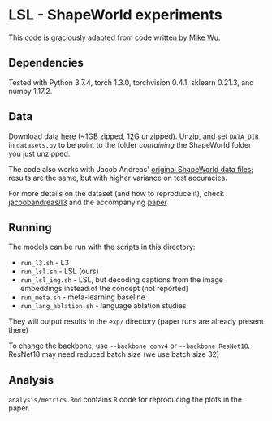 # LSL - ShapeWorld experiments

This code is graciously adapted from code written by [Mike Wu](https://www.mikehwu.com/).

## Dependencies

Tested with Python 3.7.4, torch 1.3.0, torchvision 0.4.1, sklearn 0.21.3, and numpy 1.17.2.

## Data

Download data [here](http://nlp.stanford.edu/data/muj/shapeworld_4k.zip)
(~1GB zipped, 12G unzipped). Unzip, and set `DATA_DIR` in `datasets.py` to be
point to the folder *containing* the ShapeWorld folder you just unzipped.

The code also works with Jacob Andreas' [original ShapeWorld data
files](http://people.eecs.berkeley.edu/~jda/data/shapeworld.tar.gz); results
are the same, but with higher variance on test accuracies.

For more details on the dataset (and how to reproduce it), check
[jacoobandreas/l3](https://github.com/jacobandreas/l3) and the accompanying
[paper](https://arxiv.org/abs/1711.00482)

## Running

The models can be run with the scripts in this directory:

- `run_l3.sh` - L3
- `run_lsl.sh` - LSL (ours)
- `run_lsl_img.sh` - LSL, but decoding captions from the image embeddings
    instead of the concept (not reported)
- `run_meta.sh` - meta-learning baseline
- `run_lang_ablation.sh` - language ablation studies

They will output results in the `exp/` directory (paper runs are already present there)

To change the backbone, use `--backbone conv4` or `--backbone ResNet18`. ResNet18 may need reduced batch size (we use batch size 32)

## Analysis

`analysis/metrics.Rmd` contains `R` code for reproducing the plots in the
paper.
